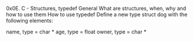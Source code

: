 0x0E. C - Structures, typedef
General
What are structures, when, why and how to use them
How to use typedef
Define a new type struct dog with the following elements:

name, type = char *
age, type = float
owner, type = char *
